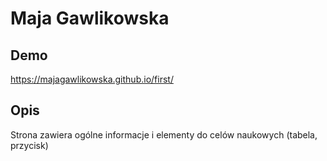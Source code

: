 # Maja Gawlikowska

## Demo

https://majagawlikowska.github.io/first/

## Opis
Strona zawiera ogólne informacje i elementy do celów naukowych (tabela, przycisk)
